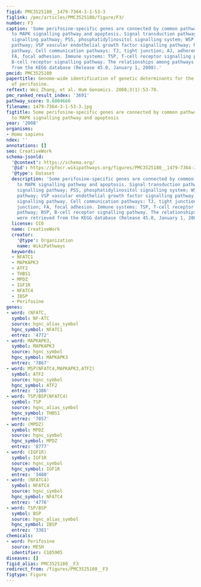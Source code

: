 ```yaml
---
figid: PMC3525180__1479-7364-3-1-53-3
figlink: /pmc/articles/PMC3525180/figure/F3/
number: F3
caption: 'Some perifosine-specific genes are connected by common pathways leading
  to MAPK signalling pathway and apoptosis. Signal transduction pathways: ASP Akt
  signalling pathway; PSS, phosphatidylinositol signalling system; WSP: Wnt signalling
  pathway; VSP vascular endothelial growth factor signalling pathway; MSP, MAPK signalling
  pathway. Cell communication pathways: TJ, tight junction; AJ, adherens junction;
  FA, focal adhesion. Immune systems: TSP, T-cell receptor signalling pathway; BSP,
  B-cell receptor signalling pathway. The relationships among pathways were retrieved
  from the KEGG database (Release 45.0, January 1, 2008).'
pmcid: PMC3525180
papertitle: Genome-wide identification of genetic determinants for the cytotoxicity
  of perifosine.
reftext: Wei Zhang, et al. Hum Genomics. 2008;3(1):53-70.
pmc_ranked_result_index: '3691'
pathway_score: 0.8804666
filename: 1479-7364-3-1-53-3.jpg
figtitle: Some perifosine-specific genes are connected by common pathways leading
  to MAPK signalling pathway and apoptosis
year: '2008'
organisms:
- Homo sapiens
ndex: ''
annotations: []
seo: CreativeWork
schema-jsonld:
  '@context': https://schema.org/
  '@id': https://pfocr.wikipathways.org/figures/PMC3525180__1479-7364-3-1-53-3.html
  '@type': Dataset
  description: 'Some perifosine-specific genes are connected by common pathways leading
    to MAPK signalling pathway and apoptosis. Signal transduction pathways: ASP Akt
    signalling pathway; PSS, phosphatidylinositol signalling system; WSP: Wnt signalling
    pathway; VSP vascular endothelial growth factor signalling pathway; MSP, MAPK
    signalling pathway. Cell communication pathways: TJ, tight junction; AJ, adherens
    junction; FA, focal adhesion. Immune systems: TSP, T-cell receptor signalling
    pathway; BSP, B-cell receptor signalling pathway. The relationships among pathways
    were retrieved from the KEGG database (Release 45.0, January 1, 2008).'
  license: CC0
  name: CreativeWork
  creator:
    '@type': Organization
    name: WikiPathways
  keywords:
  - NFATC1
  - MAPKAPK3
  - ATF2
  - THBS1
  - MPDZ
  - IGF1R
  - NFATC4
  - IBSP
  - Perifosine
genes:
- word: (NFATC,
  symbol: NF-ATC
  source: hgnc_alias_symbol
  hgnc_symbol: NFATC1
  entrez: '4772'
- word: MAPKAPK3,
  symbol: MAPKAPK3
  source: hgnc_symbol
  hgnc_symbol: MAPKAPK3
  entrez: '7867'
- word: MSP(NFATC4,MAPKAPK3,ATF2)
  symbol: ATF2
  source: hgnc_symbol
  hgnc_symbol: ATF2
  entrez: '1386'
- word: TSP/BSP(NFATC4)
  symbol: TSP
  source: hgnc_alias_symbol
  hgnc_symbol: THBS1
  entrez: '7057'
- word: (MPDZ)
  symbol: MPDZ
  source: hgnc_symbol
  hgnc_symbol: MPDZ
  entrez: '8777'
- word: (IGF1R)
  symbol: IGF1R
  source: hgnc_symbol
  hgnc_symbol: IGF1R
  entrez: '3480'
- word: (NFATC4)
  symbol: NFATC4
  source: hgnc_symbol
  hgnc_symbol: NFATC4
  entrez: '4776'
- word: TSP/BSP
  symbol: BSP
  source: hgnc_alias_symbol
  hgnc_symbol: IBSP
  entrez: '3381'
chemicals:
- word: Perifosine
  source: MESH
  identifier: C105905
diseases: []
figid_alias: PMC3525180__F3
redirect_from: /figures/PMC3525180__F3
figtype: Figure
---
```

